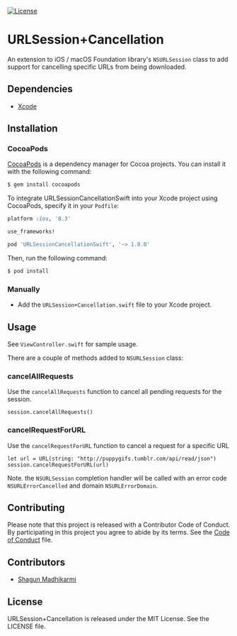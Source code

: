[![License](https://img.shields.io/badge/license-MIT-green.svg?style=flat)](https://github.com/ustwo/urlsession-cancellation-swift/blob/master/LICENSE)

# URLSession+Cancellation

An extension to iOS / macOS Foundation library's `NSURLSession` class to add support for cancelling specific URLs from being downloaded.

## Dependencies

* [Xcode](https://itunes.apple.com/gb/app/xcode/id497799835?mt=12#)

## Installation

### CocoaPods

[CocoaPods](http://cocoapods.org) is a dependency manager for Cocoa projects. You can install it with the following command:

```bash
$ gem install cocoapods
```

To integrate URLSessionCancellationSwift into your Xcode project using CocoaPods, specify it in your `Podfile`:

```ruby
platform :ios, '8.3'

use_frameworks!

pod 'URLSessionCancellationSwift', '~> 1.0.0'
```

Then, run the following command:

```bash
$ pod install
```

### Manually

- Add the `URLSession+Cancellation.swift` file to your Xcode project.

## Usage

See `ViewController.swift` for sample usage.

There are a couple of methods added to `NSURLSession` class:

### cancelAllRequests

Use the `cancelAllRequests` function to cancel all pending requests for the session.

```
session.cancelAllRequests()
```

### cancelRequestForURL

Use the `cancelRequestForURL` function to cancel a request for a specific URL

```
let url = URL(string: "http://puppygifs.tumblr.com/api/read/json")
session.cancelRequestForURL(url)
```

Note. the `NSURLSession` completion handler will be called with an error code `NSURLErrorCancelled` and domain `NSURLErrorDomain`.

## Contributing

Please note that this project is released with a Contributor Code of Conduct. By participating in this project you agree to abide by its terms. See the [Code of Conduct](CODE_OF_CONDUCT.md) file.

## Contributors

* [Shagun Madhikarmi](mailto:shagun@ustwo.com)

## License

URLSession+Cancellation is released under the MIT License. See the LICENSE file.
